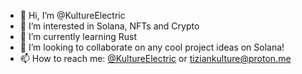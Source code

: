 - 👋 Hi, I’m @KultureElectric
- 👀 I’m interested in Solana, NFTs and Crypto
- 🌱 I’m currently learning Rust 
- 💞️ I’m looking to collaborate on any cool project ideas on Solana!
- 📫 How to reach me: [@KultureElectric](https://twitter.com/KultureElectric) or tiziankulture@proton.me

<!---
KultureElectric/KultureElectric is a ✨ special ✨ repository because its `README.md` (this file) appears on your GitHub profile.
You can click the Preview link to take a look at your changes.
--->
